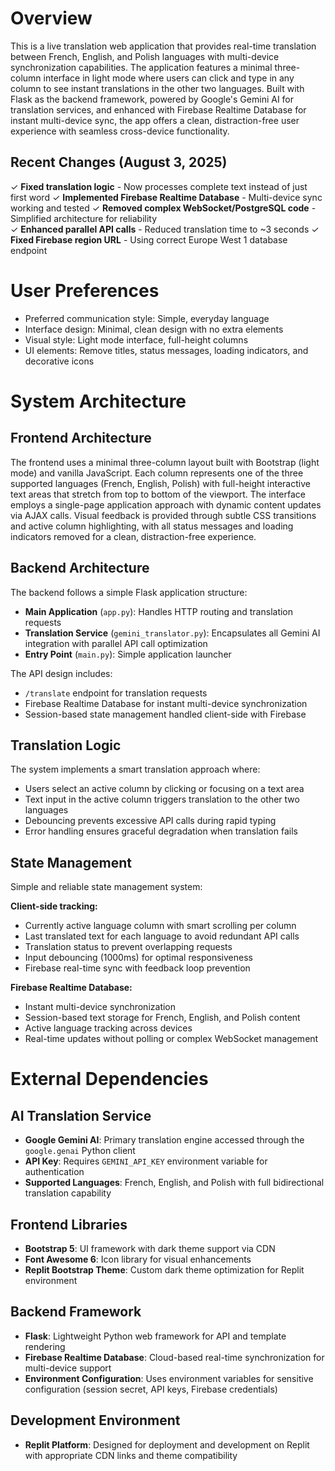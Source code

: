 # Overview

This is a live translation web application that provides real-time translation between French, English, and Polish languages with multi-device synchronization capabilities. The application features a minimal three-column interface in light mode where users can click and type in any column to see instant translations in the other two languages. Built with Flask as the backend framework, powered by Google's Gemini AI for translation services, and enhanced with Firebase Realtime Database for instant multi-device sync, the app offers a clean, distraction-free user experience with seamless cross-device functionality.

## Recent Changes (August 3, 2025)
✓ **Fixed translation logic** - Now processes complete text instead of just first word
✓ **Implemented Firebase Realtime Database** - Multi-device sync working and tested
✓ **Removed complex WebSocket/PostgreSQL code** - Simplified architecture for reliability  
✓ **Enhanced parallel API calls** - Reduced translation time to ~3 seconds
✓ **Fixed Firebase region URL** - Using correct Europe West 1 database endpoint

# User Preferences

- Preferred communication style: Simple, everyday language
- Interface design: Minimal, clean design with no extra elements
- Visual style: Light mode interface, full-height columns
- UI elements: Remove titles, status messages, loading indicators, and decorative icons

# System Architecture

## Frontend Architecture
The frontend uses a minimal three-column layout built with Bootstrap (light mode) and vanilla JavaScript. Each column represents one of the three supported languages (French, English, Polish) with full-height interactive text areas that stretch from top to bottom of the viewport. The interface employs a single-page application approach with dynamic content updates via AJAX calls. Visual feedback is provided through subtle CSS transitions and active column highlighting, with all status messages and loading indicators removed for a clean, distraction-free experience.

## Backend Architecture
The backend follows a simple Flask application structure:
- **Main Application** (`app.py`): Handles HTTP routing and translation requests
- **Translation Service** (`gemini_translator.py`): Encapsulates all Gemini AI integration with parallel API call optimization
- **Entry Point** (`main.py`): Simple application launcher

The API design includes:
- `/translate` endpoint for translation requests
- Firebase Realtime Database for instant multi-device synchronization
- Session-based state management handled client-side with Firebase

## Translation Logic
The system implements a smart translation approach where:
- Users select an active column by clicking or focusing on a text area
- Text input in the active column triggers translation to the other two languages
- Debouncing prevents excessive API calls during rapid typing
- Error handling ensures graceful degradation when translation fails

## State Management
Simple and reliable state management system:

**Client-side tracking:**
- Currently active language column with smart scrolling per column
- Last translated text for each language to avoid redundant API calls
- Translation status to prevent overlapping requests
- Input debouncing (1000ms) for optimal responsiveness
- Firebase real-time sync with feedback loop prevention

**Firebase Realtime Database:**
- Instant multi-device synchronization
- Session-based text storage for French, English, and Polish content
- Active language tracking across devices
- Real-time updates without polling or complex WebSocket management

# External Dependencies

## AI Translation Service
- **Google Gemini AI**: Primary translation engine accessed through the `google.genai` Python client
- **API Key**: Requires `GEMINI_API_KEY` environment variable for authentication
- **Supported Languages**: French, English, and Polish with full bidirectional translation capability

## Frontend Libraries
- **Bootstrap 5**: UI framework with dark theme support via CDN
- **Font Awesome 6**: Icon library for visual enhancements
- **Replit Bootstrap Theme**: Custom dark theme optimization for Replit environment

## Backend Framework
- **Flask**: Lightweight Python web framework for API and template rendering
- **Firebase Realtime Database**: Cloud-based real-time synchronization for multi-device support
- **Environment Configuration**: Uses environment variables for sensitive configuration (session secret, API keys, Firebase credentials)

## Development Environment
- **Replit Platform**: Designed for deployment and development on Replit with appropriate CDN links and theme compatibility